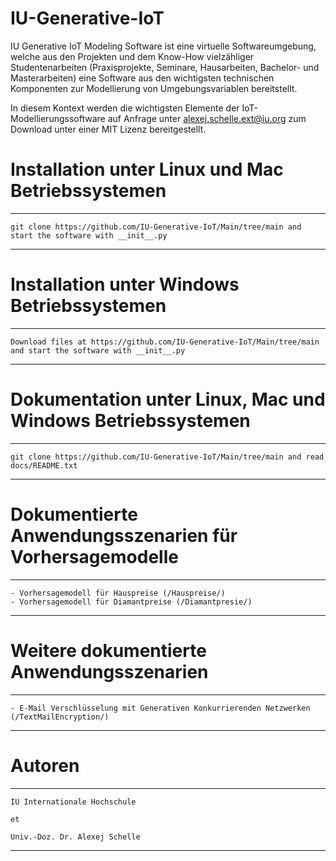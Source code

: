 # IU-Generative-IoT
IU Generative IoT Modeling Software ist eine virtuelle Softwareumgebung, welche aus den Projekten und dem Know-How vielzähliger Studentenarbeiten (Praxisprojekte, Seminare, Hausarbeiten, Bachelor- und Masterarbeiten) eine Software aus den wichtigsten technischen Komponenten zur Modellierung von Umgebungsvariablen bereitstellt.

In diesem Kontext werden die wichtigsten Elemente der IoT-Modellierungssoftware auf Anfrage unter alexej.schelle.ext@iu.org zum Download unter einer MIT Lizenz bereitgestellt. 

# Installation unter Linux und Mac Betriebssystemen
*********************************************************************************************************************
    git clone https://github.com/IU-Generative-IoT/Main/tree/main and start the software with __init__.py
*********************************************************************************************************************

# Installation unter Windows Betriebssystemen
*********************************************************************************************************************
    Download files at https://github.com/IU-Generative-IoT/Main/tree/main and start the software with __init__.py
*********************************************************************************************************************

# Dokumentation unter Linux, Mac und Windows Betriebssystemen
*********************************************************************************************************************
    git clone https://github.com/IU-Generative-IoT/Main/tree/main and read docs/README.txt
*********************************************************************************************************************

# Dokumentierte Anwendungsszenarien für Vorhersagemodelle
*********************************************************************************************************************
    - Vorhersagemodell für Hauspreise (/Hauspreise/)
    - Vorhersagemodell für Diamantpreise (/Diamantpresie/)
*********************************************************************************************************************

# Weitere dokumentierte Anwendungsszenarien
*********************************************************************************************************************
    - E-Mail Verschlüsselung mit Generativen Konkurrierenden Netzwerken (/TextMailEncryption/)    
*********************************************************************************************************************

# Autoren
*********************************************************************************************************************
    IU Internationale Hochschule 
    
    et
    
    Univ.-Doz. Dr. Alexej Schelle
*********************************************************************************************************************
